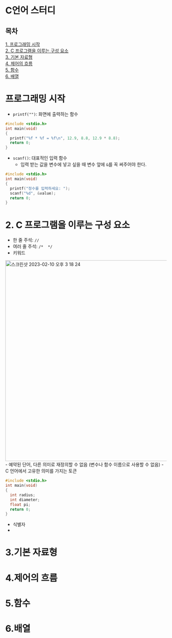 # C언어 스터디

## 목차
[1. 프로그래밍 시작](#프로그래밍-시작)  
[2. C 프로그램을 이루는 구성 요소](#C-프로그램을-이루는-구성-요소)  
[3. 기본 자료형](#3.기본-자료형)  
[4. 제어의 흐름](#4.제어의-흐름)  
[5. 함수](#5.함수)  
[6. 배열](#6.배열)  

# 프로그래밍 시작
- `printf("")`: 화면에 출력하는 함수
```c
#include <stdio.h>
int main(void)
{
  printf("%f * %f = %f\n", 12.9, 8.8, 12.9 * 8.8);
  return 0;
}
```
- `scanf()`: 대표적인 입력 함수
  - 입력 받는 값을 변수에 넣고 싶을 때 변수 앞에 `&`를 꼭 써주어야 한다.
```c
#include <stdio.h>
int main(void)
{
  printf("정수를 입력하세요: ");
  scanf("%d", &value);
  return 0;
}
```

# 2. C 프로그램을 이루는 구성 요소
- 한 줄 주석: `//`
- 여러 줄 주석: `/*  */`
- 키워드
<img width="627" alt="스크린샷 2023-02-10 오후 3 18 24" src="https://user-images.githubusercontent.com/78733700/218017396-1250d214-9277-474f-94d6-ecd4bc118973.png">
  - 예약된 단어, 다른 의미로 재정의할 수 없음 (변수나 함수 이름으로 사용할 수 없음)
  - C 언어에서 고유한 의미를 가지는 토큰

```c
#include <stdio.h>
int main(void)
{
  int radius;
  int diameter;
  float pi;
  return 0;
}
```
- 식별자
- 

# 3.기본 자료형

# 4.제어의 흐름

# 5.함수

# 6.배열
